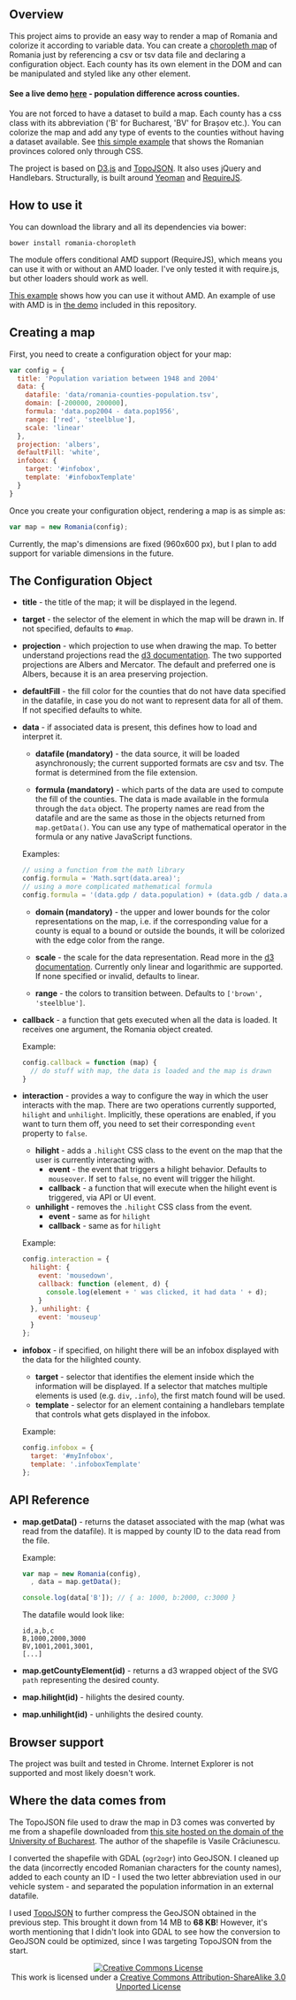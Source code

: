 ## Overview

This project aims to provide an easy way to render a map of Romania and colorize it according to variable data. You can create a [choropleth map](http://en.wikipedia.org/wiki/Choropleth_map) of Romania just by referencing a csv or tsv data file and declaring a configuration object. Each county has its own element in the DOM and can be manipulated and styled like any other element.

#### See a live demo [here](http://improve.ro/sandbox/romania/) - population difference across counties.

You are not forced to have a dataset to build a map. Each county has a css class with its abbreviation ('B' for Bucharest, 'BV' for Brașov etc.). You can colorize the map and add any type of events to the counties without having a dataset available. See [this simple example](http://improve.ro/sandbox/romania/simple.html) that shows the Romanian provinces colored only through CSS.

The project is based on [D3.js](http://d3js.org/) and [TopoJSON](https://github.com/mbostock/topojson/). It also uses jQuery and Handlebars. Structurally, is built around [Yeoman](http://yeoman.io) and [RequireJS](http://requirejs.org).

## How to use it

You can download the library and all its dependencies via bower:

````
bower install romania-choropleth
````

The module offers conditional AMD support (RequireJS), which means you can use it with or without an AMD loader. I've only tested it with require.js, but other loaders should work as well.

[This example](http://bl.ocks.org/d/4486121/) shows how you can use it without AMD. An example of use with AMD is in [the demo](https://github.com/cimi/romania-choropleth/blob/master/app/scripts/demo.js) included in this repository.

## Creating a map

First, you need to create a configuration object for your map:

````javascript
var config = {
  title: 'Population variation between 1948 and 2004'
  data: {
    datafile: 'data/romania-counties-population.tsv',
    domain: [-200000, 200000],
    formula: 'data.pop2004 - data.pop1956',
    range: ['red', 'steelblue'],
    scale: 'linear'
  },
  projection: 'albers',
  defaultFill: 'white',
  infobox: {
    target: '#infobox',
    template: '#infoboxTemplate'
  }  
}
````

Once you create your configuration object, rendering a map is as simple as:

````javascript
var map = new Romania(config);
````

Currently, the map's dimensions are fixed (960x600 px), but I plan to add support for variable dimensions in the future.

## The Configuration Object

* __title__ - the title of the map; it will be displayed in the legend.

* __target__ - the selector of the element in which the map will be drawn in. If not specified, defaults to `#map`.

* __projection__ - which projection to use when drawing the map. To better understand projections read the [d3 documentation](https://github.com/mbostock/d3/wiki/Geo-Projections). The two supported projections are Albers and Mercator. The default and preferred one is Albers, because it is an area preserving projection.

* __defaultFill__ - the fill color for the counties that do not have data specified in the datafile, in case you do not want to represent data for all of them. If not specified defaults to white.

* __data__ - if associated data is present, this defines how to load and interpret it.
    * __datafile (mandatory)__ - the data source, it will be loaded asynchronously; the current supported formats are csv and tsv. The format is determined from the file extension.
    
    * __formula (mandatory)__ - which parts of the data are used to compute the fill of the counties. The data is made available in the formula through the `data` object. The property names are read from the datafile and are the same as those in the objects returned from `map.getData()`. You can use any type of mathematical operator in the formula or any native JavaScript functions.

    Examples:
    ````javascript
    // using a function from the math library
    config.formula = 'Math.sqrt(data.area)';
    // using a more complicated mathematical formula
    config.formula = '(data.gdp / data.population) + (data.gdb / data.area)';
    ````
    
    * __domain (mandatory)__ - the upper and lower bounds for the color representations on the map, i.e. if the corresponding value for a county is equal to a bound or outside the bounds, it will be colorized with the edge color from the range.

    * __scale__ - the scale for the data representation. Read more in the [d3 documentation](https://github.com/mbostock/d3/wiki/Quantitative-Scales). Currently only linear and logarithmic are supported. If none specified or invalid, defaults to linear.
    
    * __range__ - the colors to transition between. Defaults to `['brown', 'steelblue']`.

* __callback__ - a function that gets executed when all the data is loaded. It receives one argument, the Romania object created.

    Example:
    ````javascript
    config.callback = function (map) {
      // do stuff with map, the data is loaded and the map is drawn
    }
    ````
    
* __interaction__ - provides a way to configure the way in which the user interacts with the map. There are two operations currently supported, `hilight` and `unhilight`. Implicitly, these operations are enabled, if you want to turn them off, you need to set their corresponding `event` property to `false`.
    - __hilight__ - adds a `.hilight` CSS class to the event on the map that the user is currently interacting with.
        + __event__ - the event that triggers a hilight behavior. Defaults to `mouseover`. If set to `false`, no event will trigger the hilight.
        + __callback__ - a function that will execute when the hilight event is triggered, via API or UI event.
    - __unhilight__ - removes the `.hilight` CSS class from the event.
        + __event__ - same as for `hilight`
        + __callback__ - same as for `hilight`

    Example:

    ````javascript
    config.interaction = {
      hilight: {
        event: 'mousedown',
        callback: function (element, d) {
          console.log(element + ' was clicked, it had data ' + d);
        }
      }, unhilight: {
        event: 'mouseup'
      }
    };
    ````

* __infobox__ - if specified, on hilight there will be an infobox displayed with the data for the hilighted county.
    + __target__ - selector that identifies the element inside which the information will be displayed. If a selector that matches multiple elements is used (e.g. `div`, `.info`), the first match found will be used.
    + __template__ - selector for an element containing a handlebars template that controls what gets displayed in the infobox.

    Example:
    ````javascript
    config.infobox = {
      target: '#myInfobox',
      template: '.infoboxTemplate'
    };
    ````

## API Reference

* __map.getData()__ - returns the dataset associated with the map (what was read from the datafile). It is mapped by county ID to the data read from the file.
    
    Example:

    ````javascript
    var map = new Romania(config),
      , data = map.getData();

    console.log(data['B']); // { a: 1000, b:2000, c:3000 }
    ````
    
    The datafile would look like:
    ````
    id,a,b,c
    B,1000,2000,3000
    BV,1001,2001,3001,
    [...]
    
* __map.getCountyElement(id)__ - returns a d3 wrapped object of the SVG `path` representing the desired county.
* __map.hilight(id)__ - hilights the desired county.
* __map.unhilight(id)__ - unhilights the desired county.

## Browser support

The project was built and tested in Chrome. Internet Explorer is not supported and most likely doesn't work.

## Where the data comes from

The TopoJSON file used to draw the map in D3 comes was converted by me from a shapefile downloaded from [this site hosted on the domain of the University of Bucharest](http://earth.unibuc.ro/download/romania-seturi-vectoriale). The author of the shapefile is Vasile Crăciunescu.

I converted the shapefile with GDAL (`ogr2ogr`) into GeoJSON. I cleaned up the data (incorrectly encoded Romanian characters for the county names), added to each county an ID - I used the two letter abbreviation used in our vehicle system - and separated the population information in an external datafile.

I used [TopoJSON](https://github.com/mbostock/topojson/) to further compress the GeoJSON obtained in the previous step. This brought it down from 14 MB to **68 KB**! However, it's worth mentioning that I didn't look into GDAL to see how the conversion to GeoJSON could be optimized, since I was targeting TopoJSON from the start.

<div style="text-align:center">
<a rel="license" href="http://creativecommons.org/licenses/by-sa/3.0/"><img alt="Creative Commons License" style="border-width:0" src="http://i.creativecommons.org/l/by-sa/3.0/88x31.png" /></a><br />This work is licensed under a <a rel="license" href="http://creativecommons.org/licenses/by-sa/3.0/">Creative Commons Attribution-ShareAlike 3.0 Unported License</a></div>
